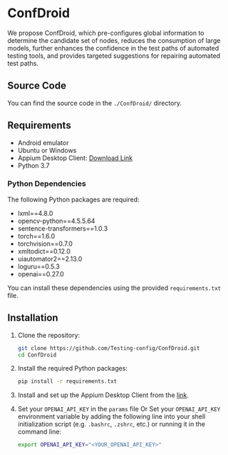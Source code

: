 # ConfDroid

We propose ConfDroid, which pre-configures global information to determine the candidate set of nodes, reduces the consumption of large models, further enhances the confidence in the test paths of automated testing tools, and provides targeted suggestions for repairing automated test paths.

## Source Code

You can find the source code in the `./ConfDroid/` directory.

## Requirements

- Android emulator
- Ubuntu or Windows
- Appium Desktop Client: [Download Link](https://github.com/appium/appium-desktop/releases/tag/v1.22.3-4)
- Python 3.7

### Python Dependencies

The following Python packages are required:

- lxml==4.8.0
- opencv-python==4.5.5.64
- sentence-transformers==1.0.3
- torch==1.6.0
- torchvision==0.7.0
- xmltodict==0.12.0
- uiautomator2==2.13.0
- loguru==0.5.3
- openai==0.27.0

You can install these dependencies using the provided `requirements.txt` file.

## Installation

1. Clone the repository:

    ```sh
    git clone https://github.com/Testing-config/ConfDroid.git
    cd ConfDroid
    ```

2. Install the required Python packages:

    ```sh
    pip install -r requirements.txt
    ```

3. Install and set up the Appium Desktop Client from the [link](https://github.com/appium/appium-desktop/releases/tag/v1.22.3-4).

4.  Set your `OPENAI_API_KEY` in the `params` file Or Set your `OPENAI_API_KEY` environment variable by adding the following line into your shell initialization script (e.g. `.bashrc`, `.zshrc`, etc.) or running it in the command line:

    ```sh
    export OPENAI_API_KEY="<YOUR_OPENAI_API_KEY>"
    ```

